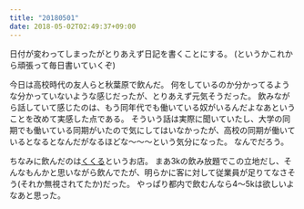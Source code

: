 ```yaml
---
title: "20180501"
date: 2018-05-02T02:49:37+09:00
---
```


日付が変わってしまったがとりあえず日記を書くことにする。
(というかこれから頑張って毎日書いていくぞ)

今日は高校時代の友人らと秋葉原で飲んだ。
何をしているのか分かってるような分かっていないような感じだったが、とりあえず元気そうだった。
飲みながら話していて感じたのは、もう同年代でも働いている奴がいるんだよなあということを改めて実感した点である。
そういう話は実際に聞いていたし、大学の同期でも働いている同期がいたので気にしてはいなかったが、高校の同期が働いているとなるとなんだがなるほどな〜〜〜という気分になった。
なんでだろう。

ちなみに飲んだのは[くくる](https://tabelog.com/tokyo/A1310/A131001/13203690/)というお店。
まあ3kの飲み放題でこの立地だし、そんなもんかと思いながら飲んでたが、明らかに客に対して従業員が足りてなさそう(それか無視されてたか)だった。
やっぱり都内で飲むんなら4〜5kは欲しいよなあと思った。

